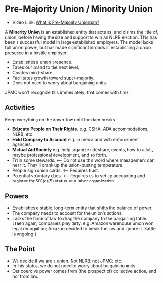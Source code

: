 # Pre-Majority Union / Minority Union

* Video Link: [What is Pre-Majority Unionism?](https://www.youtube.com/watch?v=8STqCY-7kkw)

A **Minority Union** is an established entity that acts as, and claims the title of, union, before having the size and support to win an NLRB election.
This has been a successful model in large established employers.
The model lacks full union power, but has made significant inroads in establishing a union presence in a hostile employer.


* Establishes a union presence.
* Takes our brand to the next level.
* Creates mind-share.
* Facilitates growth toward super-majority.
* Does not need to worry about bargaining units.

JPMC won’t recognize this immediately; that comes with time.

## Activities

Keep everything on the down-low until the dam breaks.

* **Educate People on Their Rights.** e.g. OSHA, ADA accommodations, NLRB, etc.
* **Hold Company to Account** e.g. in media and with enforcement agencies.
* **Mutual Aid Society** e.g. help organize rideshare, events, how to adult, maybe professional development, and so forth.
* Train some stewards.  <-- Do not use this word where management can hear it. They'll crank up the union-busting temperature.
* People sign union cards.  <-- Requires trust.
* Potential voluntary dues.  <-- Requires us to set up accounting and register for 501(c)(5) status as a labor organization.

## Powers

* Establishes a stable, long-term entity that shifts the balance of power.
* The company needs to account for the union’s actions.
* Lacks the force of law to drag the company to the bargaining table.
  (Then again, companies play dirty. e.g. Amazon warehouse union won legal recognition;
  Amazon decided to break the law and ignore it. Battle is ongoing.)

## The Point

* We decide if we are a union. Not NLRB; not JPMC; etc.
* In this status, we do not need to worry about bargaining units.
* Our coercive power comes from (the prospect of) collective action, and not from law.
